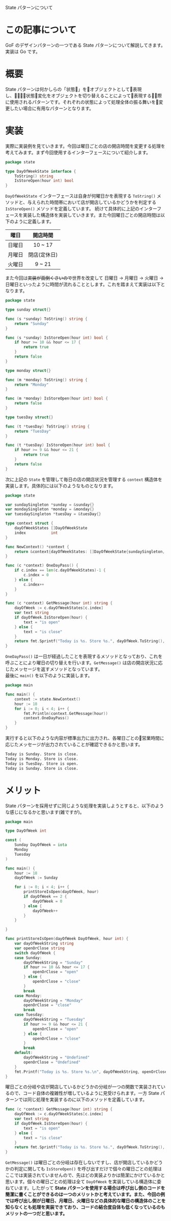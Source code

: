 State パターンについて

# この記事について
GoF のデザインパターンの一つである State パターンについて解説してきます。実装は Go です。

# 概要
State パターンは何かしらの「状態」をオブジェクトとして表現し、状態変化をオブジェクトを切り替えることによって表現する際に使用されるパターンです。それぞれの状態によって処理全体の振る舞いを変更したい場合に有用なパターンとなります。

# 実装
実際に実装例を見ていきます。今回は曜日ごとの店の開店時間を変更する処理を考えてみます。まず今回使用するインターフェースについて紹介します。

```go
package state

type DayOfWeekState interface {
	ToString() string
	IsStoreOpen(hour int) bool
}
```
`DayOfWeekState` インターフェースは自身が何曜日かを表現する `ToString()` メソッドと、与えられた時間帯において店が開店しているかどうかを判定する `IsStoreOpen()` メソッドを定義しています。
続けて具体的に上記のインターフェースを実装した構造体を実装していきます。また今回曜日ごとの開店時間は以下のように定義します。

|  曜日  |  開店時間  |
|:--:|:--:|
|  日曜日  |  10 ~ 17  |
|  月曜日  |  閉店(定休日)  |
|  火曜日  |  9 ~ 21  |

また今回は~~実装が面倒くさいので~~世界を改変して 日曜日 -> 月曜日 -> 火曜日 -> 日曜日といったように時間が流れることとします。これを踏まえて実装は以下となります。

```go
package state

type sunday struct{}

func (s *sunday) ToString() string {
	return "Sunday"
}

func (s *sunday) IsStoreOpen(hour int) bool {
	if hour >= 10 && hour <= 17 {
		return true
	}
	return false
}

type monday struct{}

func (m *monday) ToString() string {
	return "Monday"
}

func (m *monday) IsStoreOpen(hour int) bool {
	return false
}

type tuesDay struct{}

func (t *tuesDay) ToString() string {
	return "TuesDay"
}

func (t *tuesDay) IsStoreOpen(hour int) bool {
	if hour >= 9 && hour <= 21 {
		return true
	}
	return false
}
```
次に上記の `State` を管理して毎日の店の開店状況を管理する `context` 構造体を実装します。具体的には以下のようなものとなります。 
```go
package state

var sundaySingleton *sunday = &sunday{}
var mondaySingleton *monday = &monday{}
var tuesdaySingleton *tuesDay = &tuesDay{}

type context struct {
	dayOfWeekStates []DayOfWeekState
	index           int
}

func NewContext() *context {
	return &context{dayOfWeekStates: []DayOfWeekState{sundaySingleton, mondaySingleton, tuesdaySingleton}, index: 0}
}

func (c *context) OneDayPass() {
	if c.index == len(c.dayOfWeekStates)-1 {
		c.index = 0
	} else {
		c.index++
	}
}

func (c *context) GetMessage(hour int) string {
	dayOfWeek := c.dayOfWeekStates[c.index]
	var text string
	if dayOfWeek.IsStoreOpen(hour) {
		text = "is open"
	} else {
		text = "is close"
	}
	return fmt.Sprintf("Today is %s. Store %s.", dayOfWeek.ToString(), text)
}
```
`OneDayPass()` は一日が経過したことを表現するメソッドとなっており、これを呼ぶことにより曜日の切り替えを行います。`GetMessage()` は店の開店状況に応じたメッセージを返すメソッドとなっています。<br>
最後に `main()` を以下のように実装します。
```go
package main

func main() {
	context := state.NewContext()
	hour := 18
	for i := 0; i < 4; i++ {
		fmt.Println(context.GetMessage(hour))
		context.OneDayPass()
	}
}
```
実行すると以下のような内容が標準出力に出力され、各曜日ごとの営業時間に応じたメッセージが出力されていることが確認できるかと思います。
```sh
Today is Sunday. Store is close.
Today is Monday. Store is close.
Today is TuesDay. Store is open.
Today is Sunday. Store is close.
```

# メリット
State パターンを採用せずに同じような処理を実装しようとすると、以下のような感じになるかと思います(雑ですが)。
```go
package main

type DayOfWeek int

const (
	Sunday DayOfWeek = iota
	Monday
	Tuesday
)

func main() {
	hour := 18
	dayOfWeek := Sunday

	for i := 0; i < 4; i++ {
		printStoreIsOpen(dayOfWeek, hour)
		if dayOfWeek == 2 {
			dayOfWeek = 0
		} else {
			dayOfWeek++
		}
	}

}

func printStoreIsOpen(dayOfWeek DayOfWeek, hour int) {
	var dayOfWeekString string
	var openOrClose string
	switch dayOfWeek {
	case Sunday:
		dayOfWeekString = "Sunday"
		if hour >= 10 && hour <= 17 {
			openOrClose = "open"
		} else {
			openOrClose = "close"
		}
		break
	case Monday:
		dayOfWeekString = "Monday"
		openOrClose = "close"
		break
	case Tuesday:
		dayOfWeekString = "Tuesday"
		if hour >= 9 && hour <= 21 {
			openOrClose = "open"
		} else {
			openOrClose = "close"
		}
		break
	default:
		dayOfWeekString = "Undefined"
		openOrClose = "Undefined"
	}
	fmt.Printf("Today is %s. Store %s.\n", dayOfWeekString, openOrClose)
}
```
曜日ごとの分岐や店が開店しているかどうかの分岐が一つの関数で実装されているので、コード自体の複雑性が増しているように見受けられます。一方 State パターンでは同じ処理を実装するのに以下のメソッドを定義しています。
```go
func (c *context) GetMessage(hour int) string {
	dayOfWeek := c.dayOfWeekStates[c.index]
	var text string
	if dayOfWeek.IsStoreOpen(hour) {
		text = "is open"
	} else {
		text = "is close"
	}
	return fmt.Sprintf("Today is %s. Store %s.", dayOfWeek.ToString(), text)
}
```
`GetMessage()` は曜日ごとの分岐は存在しないですし、店が開店しているかどうかの判定に関しても `IsStoreOpen()` を呼び出すだけで個々の曜日ごとの処理はここでは実装されていませんので、先ほどの実装よりかは簡潔にかけているかと思います。個々の曜日ごとの処理は全て `DayOfWeek` を実装している構造体に委ねています。したがって **State パターンを使用する場合は呼び出し側のコードを簡潔に書くことができるのは一つのメリットかと考えています。また、今回の例では呼び出し側が日曜日、月曜日、火曜日などの具体的な曜日の構造体のことを知らなくとも処理を実装できており、コードの結合度自体も低くなっているのもメリットの一つだと思います。**